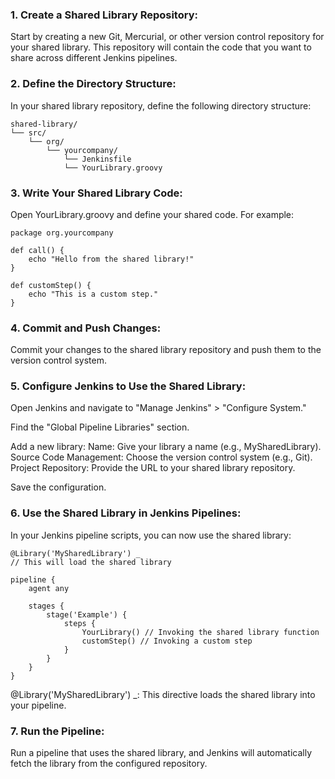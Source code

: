 ### 1. Create a Shared Library Repository:

Start by creating a new Git, Mercurial, or other version control repository for your shared library. This repository will contain the code that you want to share across different Jenkins pipelines.

### 2. Define the Directory Structure:

In your shared library repository, define the following directory structure:
```
shared-library/
└── src/
    └── org/
        └── yourcompany/
            └── Jenkinsfile
            └── YourLibrary.groovy
```

### 3. Write Your Shared Library Code:

Open YourLibrary.groovy and define your shared code. For example:
```
package org.yourcompany

def call() {
    echo "Hello from the shared library!"
}

def customStep() {
    echo "This is a custom step."
}
```

### 4. Commit and Push Changes:

Commit your changes to the shared library repository and push them to the version control system.

### 5. Configure Jenkins to Use the Shared Library:

Open Jenkins and navigate to "Manage Jenkins" > "Configure System."

Find the "Global Pipeline Libraries" section.

Add a new library:
    Name: Give your library a name (e.g., MySharedLibrary).
    Source Code Management: Choose the version control system (e.g., Git).
    Project Repository: Provide the URL to your shared library repository.

Save the configuration.

### 6. Use the Shared Library in Jenkins Pipelines:

In your Jenkins pipeline scripts, you can now use the shared library:
```
@Library('MySharedLibrary') _
// This will load the shared library

pipeline {
    agent any

    stages {
        stage('Example') {
            steps {
                YourLibrary() // Invoking the shared library function
                customStep() // Invoking a custom step
            }
        }
    }
}
```

@Library('MySharedLibrary') _: This directive loads the shared library into your pipeline.

### 7. Run the Pipeline:

Run a pipeline that uses the shared library, and Jenkins will automatically fetch the library from the configured repository.
